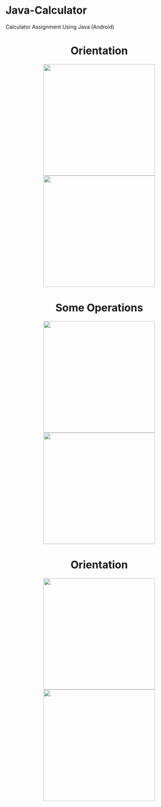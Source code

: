 # Java-Calculator
Calculator Assignment Using Java (Android)

<h1 align="center">Orientation</h1>
<p float="left" align="center">
<img src="https://user-images.githubusercontent.com/100727442/196237617-54d8a345-5240-4c05-bf2b-68b25698a27f.jpg" width="300">
<img src="https://user-images.githubusercontent.com/100727442/196237842-fe4304df-000c-4187-9c02-efc6a599b23c.jpg" width="300">
</p>

<h1 align="center">Some Operations</h1>
<p float="left" align="center">
<img src="" width="300">
<img src="" width="300">
</p>



<h1 align="center">Orientation</h1>
<p float="left" align="center">
<img src="" width="300">
<img src="" width="300">
</p>

